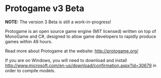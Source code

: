 Protogame v3 Beta
===================

**NOTE:** The version 3 Beta is still a work-in-progress!

Protogame is an open source game engine (MIT licensed) written on top of MonoGame and C#, designed to allow game developers to rapidly produce games within 48 hours.

Read more about Protogame at the website: http://protogame.org/

If you are on Windows, you will need to download and install http://www.microsoft.com/en-us/download/confirmation.aspx?id=30679 in order to compile models.
